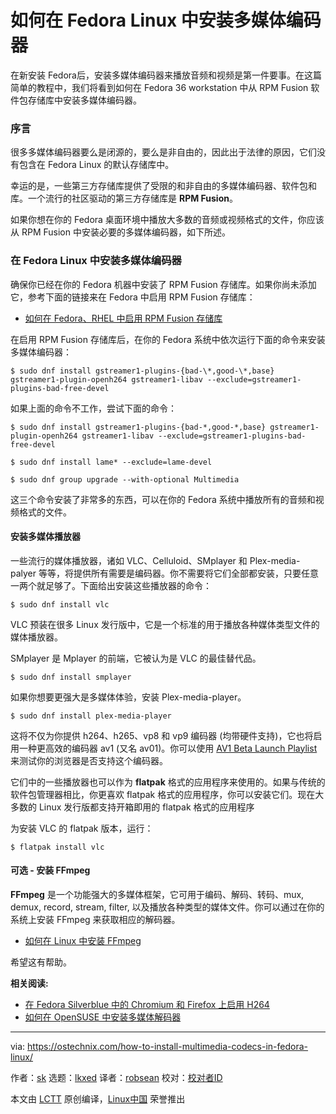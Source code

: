 [#]: subject: "How To Install Multimedia Codecs In Fedora Linux"
[#]: via: "https://ostechnix.com/how-to-install-multimedia-codecs-in-fedora-linux/"
[#]: author: "sk https://ostechnix.com/author/sk/"
[#]: collector: "lkxed"
[#]: translator: "robsean"
[#]: reviewer: " "
[#]: publisher: " "
[#]: url: " "

如何在 Fedora Linux 中安装多媒体编码器 
======
在新安装 Fedora后，安装多媒体编码器来播放音频和视频是第一件要事。在这篇简单的教程中，我们将看到如何在 Fedora 36 workstation 中从 RPM Fusion 软件包存储库中安装多媒体编码器。

### 序言

很多多媒体编码器要么是闭源的，要么是非自由的，因此出于法律的原因，它们没有包含在 Fedora Linux 的默认存储库中。

幸运的是，一些第三方存储库提供了受限的和非自由的多媒体编码器、软件包和库。一个流行的社区驱动的第三方存储库是 **RPM Fusion**。

如果你想在你的 Fedora 桌面环境中播放大多数的音频或视频格式的文件，你应该从 RPM  Fusion 中安装必要的多媒体编码器，如下所述。

### 在 Fedora Linux 中安装多媒体编码器

确保你已经在你的 Fedora 机器中安装了 RPM Fusion 存储库。如果你尚未添加它，参考下面的链接来在 Fedora 中启用 RPM Fusion 存储库：

* [如何在 Fedora、RHEL 中启用 RPM Fusion 存储库][1]

在启用 RPM Fusion 存储库后，在你的 Fedora 系统中依次运行下面的命令来安装多媒体编码器：

```
$ sudo dnf install gstreamer1-plugins-{bad-\*,good-\*,base} gstreamer1-plugin-openh264 gstreamer1-libav --exclude=gstreamer1-plugins-bad-free-devel
```

如果上面的命令不工作，尝试下面的命令：

```
$ sudo dnf install gstreamer1-plugins-{bad-*,good-*,base} gstreamer1-plugin-openh264 gstreamer1-libav --exclude=gstreamer1-plugins-bad-free-devel
```

```
$ sudo dnf install lame* --exclude=lame-devel
```

```
$ sudo dnf group upgrade --with-optional Multimedia
```

这三个命令安装了非常多的东西，可以在你的 Fedora 系统中播放所有的音频和视频格式的文件。

#### 安装多媒体播放器

一些流行的媒体播放器，诸如 VLC、Celluloid、SMplayer 和 Plex-media-palyer 等等，将提供所有需要是编码器。你不需要将它们全部都安装，只要任意一两个就足够了。下面给出安装这些播放器的命令：

```
$ sudo dnf install vlc
```

VLC 预装在很多 Linux 发行版中，它是一个标准的用于播放各种媒体类型文件的媒体播放器。

SMplayer 是 Mplayer 的前端，它被认为是 VLC 的最佳替代品。 

```
$ sudo dnf install smplayer
```

如果你想要更强大是多媒体体验，安装 Plex-media-player。

```
$ sudo dnf install plex-media-player
```

这将不仅为你提供 h264、h265、vp8 和 vp9 编码器 (均带硬件支持)，它也将启用一种更高效的编码器 av1 (又名 av01)。你可以使用 [AV1 Beta Launch Playlist][2]来测试你的浏览器是否支持这个编码器。

它们中的一些播放器也可以作为 **flatpak** 格式的应用程序来使用的。如果与传统的软件包管理器相比，你更喜欢 flatpak 格式的应用程序，你可以安装它们。现在大多数的 Linux 发行版都支持开箱即用的 flatpak 格式的应用程序

为安装 VLC 的 flatpak 版本，运行：

```
$ flatpak install vlc
```

#### 可选 - 安装 FFmpeg

**FFmpeg** 是一个功能强大的多媒体框架，它可用于编码、解码、转码、mux, demux, record, stream, filter, 以及播放各种类型的媒体文件。你可以通过在你的系统上安装 FFmpeg 来获取相应的解码器。

* [如何在 Linux 中安装 FFmpeg][3]

希望这有帮助。

**相关阅读:**

* [在 Fedora Silverblue 中的 Chromium 和 Firefox 上启用 H264][4]
* [如何在 OpenSUSE 中安装多媒体解码器][5]

--------------------------------------------------------------------------------

via: https://ostechnix.com/how-to-install-multimedia-codecs-in-fedora-linux/

作者：[sk][a]
选题：[lkxed][b]
译者：[robsean](https://github.com/robsean)
校对：[校对者ID](https://github.com/校对者ID)

本文由 [LCTT](https://github.com/LCTT/TranslateProject) 原创编译，[Linux中国](https://linux.cn/) 荣誉推出

[a]: https://ostechnix.com/author/sk/
[b]: https://github.com/lkxed
[1]: https://ostechnix.com/how-to-enable-rpm-fusion-repository-in-fedora-rhel/
[2]: https://www.youtube.com/playlist?list=PLyqf6gJt7KuHBmeVzZteZUlNUQAVLwrZS
[3]: https://ostechnix.com/install-ffmpeg-linux/
[4]: https://ostechnix.com/enable-h264-on-chromium-and-firefox-in-fedora-silverblue/
[5]: https://ostechnix.com/how-to-install-multimedia-codecs-in-opensuse/

